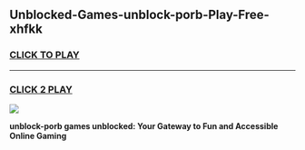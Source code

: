 
## Unblocked-Games-unblock-porb-Play-Free-xhfkk
<h3>
<a href="https://premium76.site?title=unblock-porb&ref=10A">CLICK TO PLAY</a></h3>
<hr>

<h3>
<a href="https://premium76.site?title=unblock-porb&ref=10A">CLICK 2 PLAY</a>
  
</h3>

<a href="https://premium76.site?title=unblock-porb&ref=10A"><img src="https://clearcache.store/games.png"></a>


**unblock-porb games unblocked: Your Gateway to Fun and Accessible Online Gaming**
